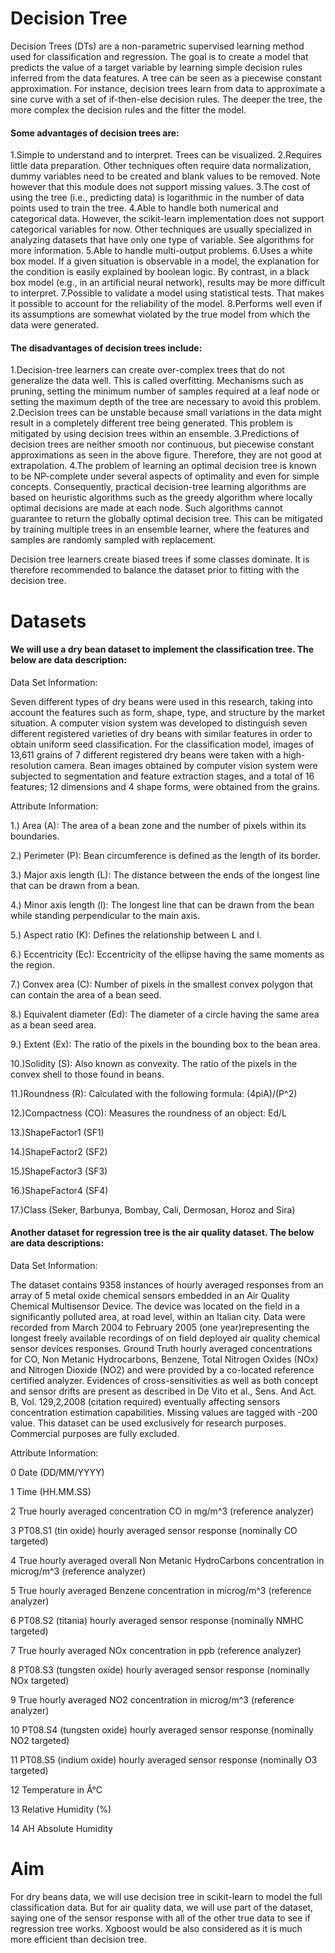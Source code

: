 # Decision Tree

Decision Trees (DTs) are a non-parametric supervised learning method used for classification and regression. The goal is to create a model that predicts the value of a target variable by learning simple decision rules inferred from the data features. A tree can be seen as a piecewise constant approximation. For instance, decision trees learn from data to approximate a sine curve with a set of if-then-else decision rules. The deeper the tree, the more complex the decision rules and the fitter the model.

#### Some advantages of decision trees are:

1.Simple to understand and to interpret. Trees can be visualized.
2.Requires little data preparation. Other techniques often require data normalization, dummy variables need to be created and blank values to be removed. Note however that this module does not support missing values.
3.The cost of using the tree (i.e., predicting data) is logarithmic in the number of data points used to train the tree.
4.Able to handle both numerical and categorical data. However, the scikit-learn implementation does not support categorical variables for now. Other techniques are usually specialized in analyzing datasets that have only one type of variable. See algorithms for more information.
5.Able to handle multi-output problems.
6.Uses a white box model. If a given situation is observable in a model, the explanation for the condition is easily explained by boolean logic. By contrast, in a black box model (e.g., in an artificial neural network), results may be more difficult to interpret.
7.Possible to validate a model using statistical tests. That makes it possible to account for the reliability of the model.
8.Performs well even if its assumptions are somewhat violated by the true model from which the data were generated.

#### The disadvantages of decision trees include:

1.Decision-tree learners can create over-complex trees that do not generalize the data well. This is called overfitting. Mechanisms such as pruning, setting the minimum number of samples required at a leaf node or setting the maximum depth of the tree are necessary to avoid this problem.
2.Decision trees can be unstable because small variations in the data might result in a completely different tree being generated. This problem is mitigated by using decision trees within an ensemble.
3.Predictions of decision trees are neither smooth nor continuous, but piecewise constant approximations as seen in the above figure. Therefore, they are not good at extrapolation.
4.The problem of learning an optimal decision tree is known to be NP-complete under several aspects of optimality and even for simple concepts. Consequently, practical decision-tree learning algorithms are based on heuristic algorithms such as the greedy algorithm where locally optimal decisions are made at each node. Such algorithms cannot guarantee to return the globally optimal decision tree. This can be mitigated by training multiple trees in an ensemble learner, where the features and samples are randomly sampled with replacement.

Decision tree learners create biased trees if some classes dominate. It is therefore recommended to balance the dataset prior to fitting with the decision tree.

# Datasets

#### We will use a dry bean dataset to implement the classification tree. The below are data description:

Data Set Information:

Seven different types of dry beans were used in this research, taking into account the features such as form, shape, type, and structure by the market situation. A computer vision system was developed to distinguish seven different registered varieties of dry beans with similar features in order to obtain uniform seed classification. For the classification model, images of 13,611 grains of 7 different registered dry beans were taken with a high-resolution camera. Bean images obtained by computer vision system were subjected to segmentation and feature extraction stages, and a total of 16 features; 12 dimensions and 4 shape forms, were obtained from the grains.


Attribute Information:

1.) Area (A): The area of a bean zone and the number of pixels within its boundaries.

2.) Perimeter (P): Bean circumference is defined as the length of its border.

3.) Major axis length (L): The distance between the ends of the longest line that can be drawn from a bean.

4.) Minor axis length (l): The longest line that can be drawn from the bean while standing perpendicular to the main axis.

5.) Aspect ratio (K): Defines the relationship between L and l.

6.) Eccentricity (Ec): Eccentricity of the ellipse having the same moments as the region.

7.) Convex area (C): Number of pixels in the smallest convex polygon that can contain the area of a bean seed.

8.) Equivalent diameter (Ed): The diameter of a circle having the same area as a bean seed area.

9.) Extent (Ex): The ratio of the pixels in the bounding box to the bean area.

10.)Solidity (S): Also known as convexity. The ratio of the pixels in the convex shell to those found in beans.

11.)Roundness (R): Calculated with the following formula: (4piA)/(P^2)

12.)Compactness (CO): Measures the roundness of an object: Ed/L

13.)ShapeFactor1 (SF1)

14.)ShapeFactor2 (SF2)

15.)ShapeFactor3 (SF3)

16.)ShapeFactor4 (SF4)

17.)Class (Seker, Barbunya, Bombay, Cali, Dermosan, Horoz and Sira)

#### Another dataset for regression tree is the air quality dataset. The below are data descriptions:

Data Set Information:

The dataset contains 9358 instances of hourly averaged responses from an array of 5 metal oxide chemical sensors embedded in an Air Quality Chemical Multisensor Device. The device was located on the field in a significantly polluted area, at road level, within an Italian city. Data were recorded from March 2004 to February 2005 (one year)representing the longest freely available recordings of on field deployed air quality chemical sensor devices responses. Ground Truth hourly averaged concentrations for CO, Non Metanic Hydrocarbons, Benzene, Total Nitrogen Oxides (NOx) and Nitrogen Dioxide (NO2) and were provided by a co-located reference certified analyzer. Evidences of cross-sensitivities as well as both concept and sensor drifts are present as described in De Vito et al., Sens. And Act. B, Vol. 129,2,2008 (citation required) eventually affecting sensors concentration estimation capabilities. Missing values are tagged with -200 value.
This dataset can be used exclusively for research purposes. Commercial purposes are fully excluded.


Attribute Information:

0 Date (DD/MM/YYYY)

1 Time (HH.MM.SS)

2 True hourly averaged concentration CO in mg/m^3 (reference analyzer)

3 PT08.S1 (tin oxide) hourly averaged sensor response (nominally CO targeted)

4 True hourly averaged overall Non Metanic HydroCarbons concentration in microg/m^3 (reference analyzer)

5 True hourly averaged Benzene concentration in microg/m^3 (reference analyzer)

6 PT08.S2 (titania) hourly averaged sensor response (nominally NMHC targeted)

7 True hourly averaged NOx concentration in ppb (reference analyzer)

8 PT08.S3 (tungsten oxide) hourly averaged sensor response (nominally NOx targeted)

9 True hourly averaged NO2 concentration in microg/m^3 (reference analyzer)

10 PT08.S4 (tungsten oxide) hourly averaged sensor response (nominally NO2 targeted)

11 PT08.S5 (indium oxide) hourly averaged sensor response (nominally O3 targeted)

12 Temperature in Â°C

13 Relative Humidity (%)

14 AH Absolute Humidity

# Aim

For dry beans data, we will use decision tree in scikit-learn to model the full classification data. 
But for air quality data, we will use part of the dataset, saying one of the sensor response with all of the other true data to see if regression tree works. 
Xgboost would be also considered as it is much more efficient than decision tree.
